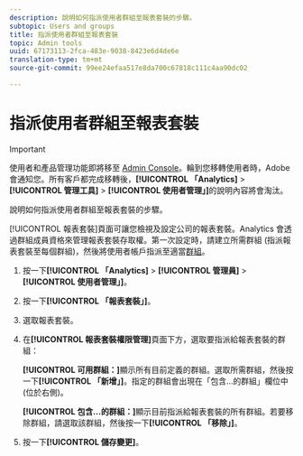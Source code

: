 ```yaml
---
description: 說明如何指派使用者群組至報表套裝的步驟。
subtopic: Users and groups
title: 指派使用者群組至報表套裝
topic: Admin tools
uuid: 67173113-2fca-483e-9038-8423e6d4de6e
translation-type: tm+mt
source-git-commit: 99ee24efaa517e8da700c67818c111c4aa90dc02

---
```



# 指派使用者群組至報表套裝

>[!IMPORTANT]
>
>使用者和產品管理功能即將移至 [Admin Console](https://helpx.adobe.com/tw/enterprise/using/admin-console.html)。輪到您移轉使用者時，Adobe 會通知您。所有客戶都完成移轉後，**[!UICONTROL 「Analytics]** > **[!UICONTROL 管理工具]** > **[!UICONTROL 使用者管理」]**&#x200B;的說明內容將會淘汰。

說明如何指派使用者群組至報表套裝的步驟。

[!UICONTROL 報表套裝]頁面可讓您檢視及設定公司的報表套裝。Analytics 會透過群組成員資格來管理報表套裝存取權。第一次設定時，請建立所需群組 (指派報表套裝至每個群組)，然後將使用者帳戶指派至適當[群組](/help/admin/user-management2/c-user-groups/groups.md)。

1. 按一下&#x200B;**[!UICONTROL 「Analytics]** > **[!UICONTROL 管理員]** > **[!UICONTROL 使用者管理」]**。
1. 按一下&#x200B;**[!UICONTROL 「報表套裝」]**。
1. 選取報表套裝。
1. 在&#x200B;**[!UICONTROL 報表套裝權限管理]**&#x200B;頁面下方，選取要指派給報表套裝的群組：

   **[!UICONTROL 可用群組：]**&#x200B;顯示所有目前定義的群組。選取所需群組，然後按一下&#x200B;**[!UICONTROL 「新增」]**。指定的群組會出現在「包含...的群組」欄位中 (位於右側)。

   **[!UICONTROL 包含...的群組：]**&#x200B;顯示目前指派給報表套裝的所有群組。若要移除群組，請選取該群組，然後按一下&#x200B;**[!UICONTROL 「移除」]**。
1. 按一下&#x200B;**[!UICONTROL 儲存變更]**。
